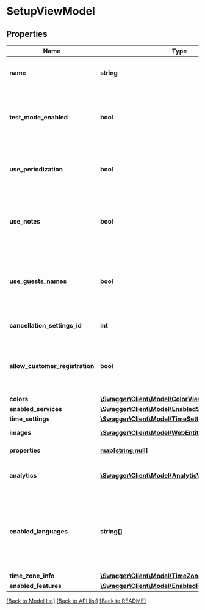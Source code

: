 # SetupViewModel

## Properties
Name | Type | Description | Notes
------------ | ------------- | ------------- | -------------
**name** | **string** | Gets or sets web entity (setup) name. | [optional] 
**test_mode_enabled** | **bool** | Gets or sets a value indicating whether test mode enabled or not. | [optional] 
**use_periodization** | **bool** | Gets or sets a value indicating whether use periodization or not. | [optional] 
**use_notes** | **bool** | Gets or sets a value indicating whether use notes for bookings or not. | [optional] 
**use_guests_names** | **bool** | Gets or sets a value indicating whether use guests names for bookings or not. | [optional] 
**cancellation_settings_id** | **int** | Gets or sets cancellation settings Id. | [optional] 
**allow_customer_registration** | **bool** | Gets or sets a value indicating whether customer registration is allowed. | [optional] 
**colors** | [**\Swagger\Client\Model\ColorViewModel**](ColorViewModel.md) |  | [optional] 
**enabled_services** | [**\Swagger\Client\Model\EnabledServicesViewModel**](EnabledServicesViewModel.md) |  | [optional] 
**time_settings** | [**\Swagger\Client\Model\TimeSettingsViewModel**](TimeSettingsViewModel.md) |  | [optional] 
**images** | [**\Swagger\Client\Model\WebEntityImageViewModel[]**](WebEntityImageViewModel.md) | Gets or sets images list. | [optional] 
**properties** | [**map[string,null]**](.md) | Gets or sets properties. | [optional] 
**analytics** | [**\Swagger\Client\Model\AnalyticViewModel[]**](AnalyticViewModel.md) | Gets or sets info about analytics systems. | [optional] 
**enabled_languages** | **string[]** | Gets or sets enabled languages. Possible values : en-GB, nb-NO, de-DE, sv-SE, fi-FI, da-DK, ru-RU. | [optional] 
**time_zone_info** | [**\Swagger\Client\Model\TimeZoneViewModel**](TimeZoneViewModel.md) |  | [optional] 
**enabled_features** | [**\Swagger\Client\Model\EnabledFeaturesViewModel**](EnabledFeaturesViewModel.md) |  | [optional] 

[[Back to Model list]](../../README.md#documentation-for-models) [[Back to API list]](../../README.md#documentation-for-api-endpoints) [[Back to README]](../../README.md)


